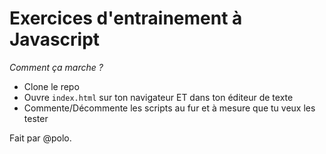 Exercices d'entrainement à Javascript
=================

*Comment ça marche ?*

- Clone le repo
- Ouvre `index.html` sur ton navigateur ET dans ton éditeur de texte
- Commente/Décommente les scripts au fur et à mesure que tu veux les tester

Fait par @polo.